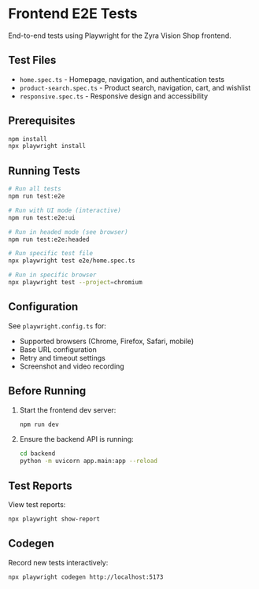 # Frontend E2E Tests

End-to-end tests using Playwright for the Zyra Vision Shop frontend.

## Test Files

- `home.spec.ts` - Homepage, navigation, and authentication tests
- `product-search.spec.ts` - Product search, navigation, cart, and wishlist
- `responsive.spec.ts` - Responsive design and accessibility

## Prerequisites

```bash
npm install
npx playwright install
```

## Running Tests

```bash
# Run all tests
npm run test:e2e

# Run with UI mode (interactive)
npm run test:e2e:ui

# Run in headed mode (see browser)
npm run test:e2e:headed

# Run specific test file
npx playwright test e2e/home.spec.ts

# Run in specific browser
npx playwright test --project=chromium
```

## Configuration

See `playwright.config.ts` for:
- Supported browsers (Chrome, Firefox, Safari, mobile)
- Base URL configuration
- Retry and timeout settings
- Screenshot and video recording

## Before Running

1. Start the frontend dev server:
   ```bash
   npm run dev
   ```

2. Ensure the backend API is running:
   ```bash
   cd backend
   python -m uvicorn app.main:app --reload
   ```

## Test Reports

View test reports:
```bash
npx playwright show-report
```

## Codegen

Record new tests interactively:
```bash
npx playwright codegen http://localhost:5173
```

